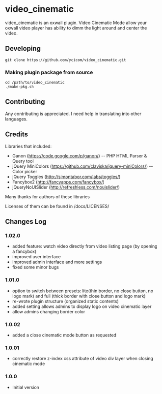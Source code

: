 video_cinematic
===============

video_cinematic is an oxwall plugin. Video Cinematic Mode allow your oxwall 
video player has ability to dimm the light around and center the video.

Developing
----------

    git clone https://github.com/ycicom/video_cinematic.git
    
### Making plugin package from source

    cd /path/to/video_cinematic
    ./make-pkg.sh

Contributing
------------

Any contributing is appreciated. I need help in translating into other languages.

Credits
-------

Libraries that included:

* Ganon (https://code.google.com/p/ganon/) -- PHP HTML Parser & Query tool
* jQuery MiniColors (https://github.com/claviska/jquery-miniColors/) -- Color 
picker 
* jQuery Toggles (http://simontabor.com/labs/toggles/)
* Fancybox2 (http://fancyapps.com/fancybox/)
* jQueryNoUISlider (http://refreshless.com/nouislider/)

Many thanks for authors of these libraries

Licenses of them can be found in /docs/LICENSES/

Changes Log
-----------

### 1.02.0
*   added feature: watch video directly from video listing page (by opening a fancybox)
*   improved user interface
*   improved admin interface and more settings
*   fixed some minor bugs

### 1.01.0

*   option to switch between presets: lite(thin border, no close button, no logo
mark) and full (thick border with close button and logo mark)
*   re-wrote plugin structure (organized static contents)
*   added setting allows admins to display logo on video cinematic layer
*   allow admins changing border color

### 1.0.02

*   added a close cinematic mode button as requested

### 1.0.01

*   correctly restore z-index css attribute of video div layer when closing
cinematic mode

### 1.0.0

*   Initial version

